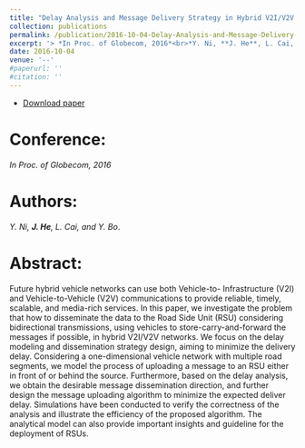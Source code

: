 ```yaml
---
title: "Delay Analysis and Message Delivery Strategy in Hybrid V2I/V2V Networks"
collection: publications
permalink: /publication/2016-10-04-Delay-Analysis-and-Message-Delivery-Strategy/
excerpt: '> *In Proc. of Globecom, 2016*<br>*Y. Ni, **J. He**, L. Cai, and Y. Bo*.'
date: 2016-10-04
venue: '--'
#paperurl: ''
#citation: ''
---  
```

- [Download paper](https://ieeexplore.ieee.org/document/7841722/)  

Conference:  
===  
*In Proc. of Globecom, 2016*  

Authors:  
===  
*Y. Ni, **J. He**, L. Cai, and Y. Bo*.  

Abstract:  
===  
Future hybrid vehicle networks can use both Vehicle-to- Infrastructure (V2I) and Vehicle-to-Vehicle (V2V) communications to provide reliable, timely, scalable, and media-rich services. In this paper, we investigate the problem that how to disseminate the data to the Road Side Unit (RSU) considering bidirectional transmissions, using vehicles to store-carry-and-forward the messages if possible, in hybrid V2I/V2V networks. We focus on the delay modeling and dissemination strategy design, aiming to minimize the delivery delay. Considering a one-dimensional vehicle network with multiple road segments, we model the process of uploading a message to an RSU either in front of or behind the source. Furthermore, based on the delay analysis, we obtain the desirable message dissemination direction, and further design the message uploading algorithm to minimize the expected deliver delay. Simulations have been conducted to verify the correctness of the analysis and illustrate the efficiency of the proposed algorithm. The analytical model can also provide important insights and guideline for the deployment of RSUs.
